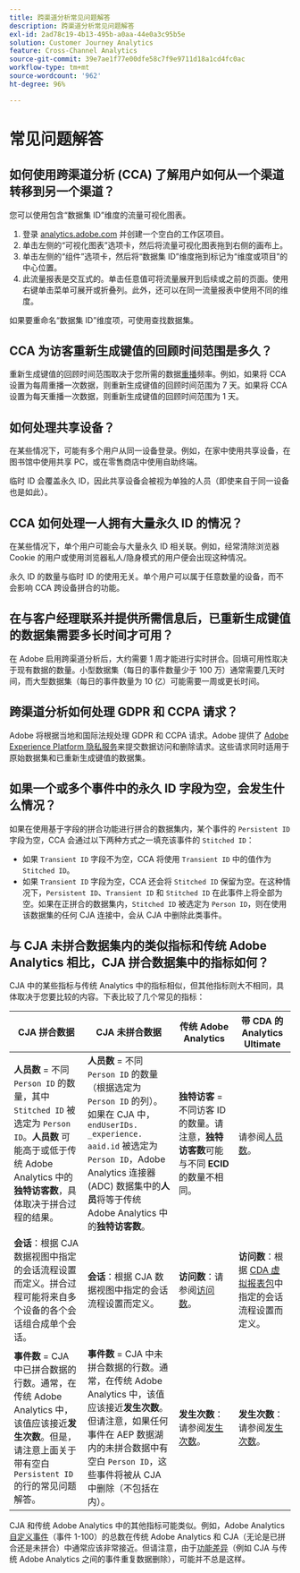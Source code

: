 ```yaml
---
title: 跨渠道分析常见问题解答
description: 跨渠道分析常见问题解答
exl-id: 2ad78c19-4b13-495b-a0aa-44e0a3c95b5e
solution: Customer Journey Analytics
feature: Cross-Channel Analytics
source-git-commit: 39e7ae1f77e00dfe58c7f9e9711d18a1cd4fc0ac
workflow-type: tm+mt
source-wordcount: '962'
ht-degree: 96%

---
```


# 常见问题解答

## 如何使用跨渠道分析 (CCA) 了解用户如何从一个渠道转移到另一个渠道？

您可以使用包含“数据集 ID”维度的流量可视化图表。

1. 登录 [analytics.adobe.com](https://analytics.adobe.com) 并创建一个空白的工作区项目。
2. 单击左侧的“可视化图表”选项卡，然后将流量可视化图表拖到右侧的画布上。
3. 单击左侧的“组件”选项卡，然后将“数据集 ID”维度拖到标记为“维度或项目”的中心位置。
4. 此流量报表是交互式的。单击任意值可将流量展开到后续或之前的页面。使用右键单击菜单可展开或折叠列。此外，还可以在同一流量报表中使用不同的维度。

如果要重命名“数据集 ID”维度项，可使用查找数据集。

## CCA 为访客重新生成键值的回顾时间范围是多久？

重新生成键值的回顾时间范围取决于您所需的数据[重播](replay.md)频率。例如，如果将 CCA 设置为每周重播一次数据，则重新生成键值的回顾时间范围为 7 天。如果将 CCA 设置为每天重播一次数据，则重新生成键值的回顾时间范围为 1 天。

## 如何处理共享设备？

在某些情况下，可能有多个用户从同一设备登录。例如，在家中使用共享设备，在图书馆中使用共享 PC，或在零售商店中使用自助终端。

临时 ID 会覆盖永久 ID，因此共享设备会被视为单独的人员（即使来自于同一设备也是如此）。

## CCA 如何处理一人拥有大量永久 ID 的情况？

在某些情况下，单个用户可能会与大量永久 ID 相关联。例如，经常清除浏览器 Cookie 的用户或使用浏览器私人/隐身模式的用户便会出现这种情况。

永久 ID 的数量与临时 ID 的使用无关。单个用户可以属于任意数量的设备，而不会影响 CCA 跨设备拼合的功能。

## 在与客户经理联系并提供所需信息后，已重新生成键值的数据集需要多长时间才可用？

在 Adobe 启用跨渠道分析后，大约需要 1 周才能进行实时拼合。回填可用性取决于现有数据的数量。小型数据集（每日的事件数量少于 100 万）通常需要几天时间，而大型数据集（每日的事件数量为 10 亿）可能需要一周或更长时间。

## 跨渠道分析如何处理 GDPR 和 CCPA 请求？

Adobe 将根据当地和国际法规处理 GDPR 和 CCPA 请求。Adobe 提供了 [Adobe Experience Platform 隐私服务](https://experienceleague.adobe.com/docs/experience-platform/privacy/home.html?lang=zh-Hans)来提交数据访问和删除请求。这些请求同时适用于原始数据集和已重新生成键值的数据集。

## 如果一个或多个事件中的永久 ID 字段为空，会发生什么情况？

如果在使用基于字段的拼合功能进行拼合的数据集内，某个事件的 `Persistent ID` 字段为空，CCA 会通过以下两种方式之一填充该事件的 `Stitched ID`：
* 如果 `Transient ID` 字段不为空，CCA 将使用 `Transient ID` 中的值作为 `Stitched ID`。
* 如果 `Transient ID` 字段为空，CCA 还会将 `Stitched ID` 保留为空。在这种情况下，`Persistent ID`、`Transient ID` 和 `Stitched ID` 在此事件上将全部为空。如果在正拼合的数据集内，`Stitched ID` 被选定为 `Person ID`，则在使用该数据集的任何 CJA 连接中，会从 CJA 中删除此类事件。

## 与 CJA 未拼合数据集内的类似指标和传统 Adobe Analytics 相比，CJA 拼合数据集中的指标如何？

CJA 中的某些指标与传统 Analytics 中的指标相似，但其他指标则大不相同，具体取决于您要比较的内容。下表比较了几个常见的指标：

| **CJA 拼合数据** | **CJA 未拼合数据** | **传统 Adobe Analytics** | **带 CDA 的 Analytics Ultimate** |
| ----- | ----- | ----- | ----- |
| **人员数** = 不同 `Person ID` 的数量，其中 `Stitched ID` 被选定为 `Person ID`。**人员数** 可能高于或低于传统 Adobe Analytics 中的&#x200B;**独特访客数**，具体取决于拼合过程的结果。 | **人员数** = 不同 `Person ID` 的数量（根据选定为 `Person ID` 的列）。如果在 CJA 中，`endUserIDs. _experience. aaid.id` 被选定为 `Person ID`，Adobe Analytics 连接器 (ADC) 数据集中的&#x200B;**人员**&#x200B;将等于传统 Adobe Analytics 中的&#x200B;**独特访客数**。 | **独特访客** = 不同访客 ID 的数量。请注意，**独特访客数**&#x200B;可能与不同 **ECID** 的数量不相同。 | 请参阅[人员数](https://experienceleague.adobe.com/docs/analytics/components/metrics/people.html)。 |
| **会话**：根据 CJA 数据视图中指定的会话流程设置而定义。拼合过程可能将来自多个设备的各个会话组合成单个会话。 | **会话**：根据 CJA 数据视图中指定的会话流程设置而定义。 | **访问数**：请参阅[访问数](https://experienceleague.adobe.com/docs/analytics/components/metrics/visits.html)。 | **访问数**：根据 [CDA 虚拟报表包](https://experienceleague.adobe.com/docs/analytics/components/cda/setup.html)中指定的会话流程设置而定义。 |
| **事件数** = CJA 中已拼合数据的行数。通常，在传统 Adobe Analytics 中，该值应该接近&#x200B;**发生次数**。但是，请注意上面关于带有空白 `Persistent ID` 的行的常见问题解答。 | **事件数** = CJA 中未拼合数据的行数。通常，在传统 Adobe Analytics 中，该值应该接近&#x200B;**发生次数**。但请注意，如果任何事件在 AEP 数据湖内的未拼合数据中有空白 `Person ID`，这些事件将被从 CJA 中删除（不包括在内）。 | **发生次数**：请参阅[发生次数](https://experienceleague.adobe.com/docs/analytics/components/metrics/occurrences.html)。 | **发生次数**：请参阅[发生次数](https://experienceleague.adobe.com/docs/analytics/components/metrics/occurrences.html)。 |

CJA 和传统 Adobe Analytics 中的其他指标可能类似。例如，Adobe Analytics [自定义事件](https://experienceleague.adobe.com/docs/analytics/components/metrics/custom-events.html)（事件 1-100）的总数在传统 Adobe Analytics 和 CJA（无论是已拼合还是未拼合）中通常应该非常接近。但请注意，由于[功能差异](https://experienceleague.adobe.com/docs/analytics-platform/using/cja-overview/cja-aa.html)（例如 CJA 与传统 Adobe Analytics 之间的事件重复数据删除），可能并不总是这样。
